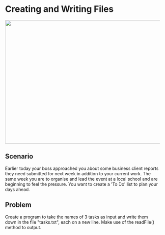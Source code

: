 # Creating and Writing Files

<p align="center">
<img src="https://media.istockphoto.com/id/1302780054/vector/exhausted-woman-trying-watch-online-course-online-education-e-learning-studying-at-home.jpg?s=170667a&w=0&k=20&c=SSDYetxspECuGmm5b5alH77pqUrWz5BkZtIclbPripc=" align="center" width="800" height="400"/>
</p>


## Scenario
Earlier today your boss approached you about some business client reports they need submitted for next week in addition to your current work. 
The same week you are to organise and lead the event at a local school and are beginning to feel the pressure. 
You want to create a 'To Do' list to plan your days ahead.

## Problem

<p>
Create a program to take the names of 3 tasks as input and write them down in the file "tasks.txt", each on a new line.
Make use of the readFile() method to output.
</p>
